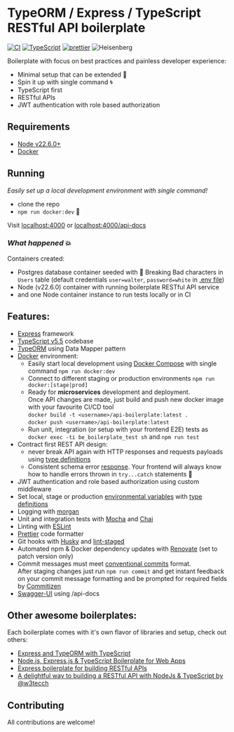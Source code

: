 # TypeORM / Express / TypeScript RESTful API boilerplate

[![CI][build-badge]][build-url]
[![TypeScript][typescript-badge]][typescript-url]
[![prettier][prettier-badge]][prettier-url]
![Heisenberg](misc/heisenberg.png)

Boilerplate with focus on best practices and painless developer experience:

- Minimal setup that can be extended 🔧
- Spin it up with single command 🌀
- TypeScript first
- RESTful APIs
- JWT authentication with role based authorization

## Requirements

- [Node v22.6.0+](https://nodejs.org/)
- [Docker](https://www.docker.com/)

## Running

_Easily set up a local development environment with single command!_

- clone the repo
- `npm run docker:dev` 🚀

Visit [localhost:4000](http://localhost:4000/) or [localhost:4000/api-docs](http://localhost:4000/api-docs)

### _What happened_ 💥

Containers created:

- Postgres database container seeded with 💊 Breaking Bad characters in `Users` table (default credentials `user=walter`, `password=white` in [.env file](./.env))
- Node (v22.6.0) container with running boilerplate RESTful API service
- and one Node container instance to run tests locally or in CI

## Features:

- [Express](https://github.com/expressjs/express) framework
- [TypeScript v5.5](https://github.com/microsoft/TypeScript) codebase
- [TypeORM](https://typeorm.io/) using Data Mapper pattern
- [Docker](https://www.docker.com/) environment:
  - Easily start local development using [Docker Compose](https://docs.docker.com/compose/) with single command `npm run docker:dev`
  - Connect to different staging or production environments `npm run docker:[stage|prod]`
  - Ready for **microservices** development and deployment.  
    Once API changes are made, just build and push new docker image with your favourite CI/CD tool  
    `docker build -t <username>/api-boilerplate:latest .`  
    `docker push <username>/api-boilerplate:latest`
  - Run unit, integration (or setup with your frontend E2E) tests as `docker exec -ti be_boilerplate_test sh` and `npm run test`
- Contract first REST API design:
  - never break API again with HTTP responses and requests payloads using [type definitions](./src/types/express/index.d.ts)
  - Consistent schema error [response](./src/utils/response/custom-error/types.ts). Your frontend will always know how to handle errors thrown in `try...catch` statements 💪
- JWT authentication and role based authorization using custom middleware
- Set local, stage or production [environmental variables](./config) with [type definitions](./src/types/ProcessEnv.d.ts)
- Logging with [morgan](https://github.com/expressjs/morgan)
- Unit and integration tests with [Mocha](https://mochajs.org/) and [Chai](https://www.chaijs.com/)
- Linting with [ESLint](https://eslint.org/)
- [Prettier](https://prettier.io/) code formatter
- Git hooks with [Husky](https://github.com/typicode/husky) and [lint-staged](https://github.com/okonet/lint-staged)
- Automated npm & Docker dependency updates with [Renovate](https://github.com/renovatebot/renovate) (set to patch version only)
- Commit messages must meet [conventional commits](https://www.conventionalcommits.org/en/v1.0.0/) format.  
  After staging changes just run `npm run commit` and get instant feedback on your commit message formatting and be prompted for required fields by [Commitizen](https://github.com/commitizen/cz-cli)
- [Swagger-UI](https://www.npmjs.com/package/swagger-ui-express) using /api-docs

## Other awesome boilerplates:

Each boilerplate comes with it's own flavor of libraries and setup, check out others:

- [Express and TypeORM with TypeScript](https://github.com/typeorm/typescript-express-example)
- [Node.js, Express.js & TypeScript Boilerplate for Web Apps](https://github.com/jverhoelen/node-express-typescript-boilerplate)
- [Express boilerplate for building RESTful APIs](https://github.com/danielfsousa/express-rest-es2017-boilerplate)
- [A delightful way to building a RESTful API with NodeJs & TypeScript by @w3tecch](https://github.com/w3tecch/express-typescript-boilerplate)

[build-badge]: https://github.com/mkosir/express-typescript-typeorm-boilerplate/actions/workflows/main.yml/badge.svg
[build-url]: https://github.com/mkosir/express-typescript-typeorm-boilerplate/actions/workflows/main.yml
[typescript-badge]: https://badges.frapsoft.com/typescript/code/typescript.svg?v=101
[typescript-url]: https://github.com/microsoft/TypeScript
[prettier-badge]: https://img.shields.io/badge/code_style-prettier-ff69b4.svg
[prettier-url]: https://github.com/prettier/prettier

## Contributing

All contributions are welcome!
